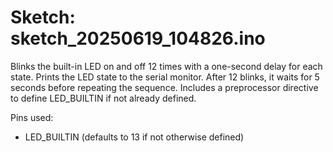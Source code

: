 # Sketch: sketch_20250619_104826.ino

Blinks the built-in LED on and off 12 times with a one-second delay for each state. Prints the LED state to the serial monitor. After 12 blinks, it waits for 5 seconds before repeating the sequence. Includes a preprocessor directive to define LED_BUILTIN if not already defined.

Pins used:
- LED_BUILTIN (defaults to 13 if not otherwise defined)
